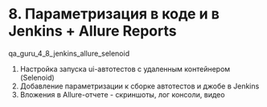 # 8. Параметризация в коде и в Jenkins + Allure Reports

qa_guru_4_8_jenkins_allure_selenoid


1. Настройка запуска ui-автотестов с удаленным контейнером (Selenoid)
2. Добавление параметризации к сборке автотестов и джобе в Jenkins
3. Вложения в Allure-отчете - скриншоты, лог консоли, видео
